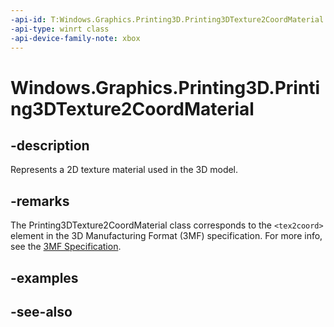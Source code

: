 ```yaml
---
-api-id: T:Windows.Graphics.Printing3D.Printing3DTexture2CoordMaterial
-api-type: winrt class
-api-device-family-note: xbox
---
```


<!-- Class syntax.
public class Printing3DTexture2CoordMaterial : Windows.Graphics.Printing3D.IPrinting3DTexture2CoordMaterial
-->

# Windows.Graphics.Printing3D.Printing3DTexture2CoordMaterial

## -description
Represents a 2D texture material used in the 3D model.

## -remarks
The Printing3DTexture2CoordMaterial class corresponds to the `<tex2coord>` element in the 3D Manufacturing Format (3MF) specification. For more info, see the [3MF Specification](https://3mf.io/spec/).

## -examples

## -see-also
